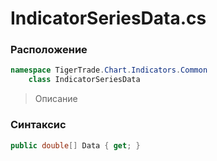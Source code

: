 
# IndicatorSeriesData.cs
### Расположение
```csharp
namespace TigerTrade.Chart.Indicators.Common  
    class IndicatorSeriesData
```

> Описание

### Синтаксис
```csharp
public double[] Data { get; }
```
